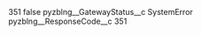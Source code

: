 <?xml version="1.0" encoding="UTF-8"?>
<CustomMetadata xmlns="http://soap.sforce.com/2006/04/metadata" xmlns:xsi="http://www.w3.org/2001/XMLSchema-instance" xmlns:xsd="http://www.w3.org/2001/XMLSchema">
    <label>351</label>
    <protected>false</protected>
    <values>
        <field>pyzblng__GatewayStatus__c</field>
        <value xsi:type="xsd:string">SystemError</value>
    </values>
    <values>
        <field>pyzblng__ResponseCode__c</field>
        <value xsi:type="xsd:string">351</value>
    </values>
</CustomMetadata>
